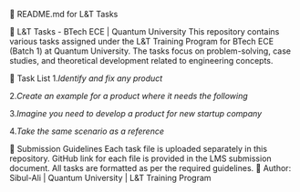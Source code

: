 📌 README.md for L&T Tasks

📂 L&T Tasks - BTech ECE | Quantum University
This repository contains various tasks assigned under the L&T Training Program for BTech ECE (Batch 1) at Quantum University. The tasks focus on problem-solving, case studies, and theoretical development related to engineering concepts.

📑 Task List
1.*Identify and fix any product*

2.*Create an example for a product where it needs the following*

3.*Imagine you need to develop a product for new startup company*

4.*Take the same scenario as a reference*

🔗 Submission Guidelines
Each task file is uploaded separately in this repository.
GitHub link for each file is provided in the LMS submission document.
All tasks are formatted as per the required guidelines.
📌 Author: Sibul-Ali | Quantum University | L&T Training Program
